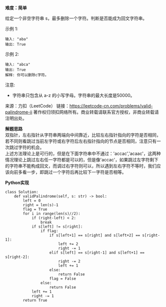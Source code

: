 **难度：简单**  

给定一个非空字符串 s，最多删除一个字符。判断是否能成为回文字符串。

示例 1:
```
输入: "aba"
输出: True
```
示例 2:
```
输入: "abca"
输出: True
解释: 你可以删除c字符。
```
注意:

- 字符串只包含从 a-z 的小写字母。字符串的最大长度是50000。

来源：力扣（LeetCode）
链接：https://leetcode-cn.com/problems/valid-palindrome-ii
著作权归领扣网络所有。商业转载请联系官方授权，非商业转载请注明出处。  

**解题思路**  
双指针，左右指针从字符串两端向中间靠近，比较左右指针指向的字符是否相同，若不同则看跳过当前左字符或右字符后左右指针指向的节点是否相同，注意只有一次跳过字符的机会。  
上述方法理论上是可行的，但是在下面字符串中不通过：'accac','acaac'，这两种情况理论上跳过左右任一字符都是可以的，但是像'accac'，如果跳过左字符剩下的字符串不能构成回文，而调过右字符则可以，所以遇到左右字符不等时，我们应该向前多看一步，即跳过一个字符后再比较下一字符是否相等。  

**Python实现**  
```
class Solution:
    def validPalindrome(self, s: str) -> bool:
        left = 0
        right = len(s)-1
        flag = True
        for i in range(len(s)//2):
            if (right-left) < 2:
                break
            if s[left] != s[right]:
                if flag:
                    if s[left+1] == s[right] and s[left+2] == s[right-1]:
                        left += 2
                        right -= 1
                    elif s[left] == s[right-1] and s[left+1] == s[right-2]:
                        right -= 2
                        left += 1
                    else:
                        return False
                    flag = False
                else:
                    return False
            left += 1
            right -= 1
        return True
```